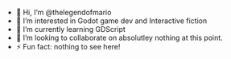 - 👋 Hi, I’m @thelegendofmario
- 👀 I’m interested in Godot game dev and Interactive fiction
- 🌱 I’m currently learning GDScript
- 💞️ I’m looking to collaborate on absolutley nothing at this point.
- ⚡ Fun fact: nothing to see here!

<!---
thelegendofmario/thelegendofmario is a ✨ special ✨ repository because its `README.md` (this file) appears on your GitHub profile.
You can click the Preview link to take a look at your changes.
--->
